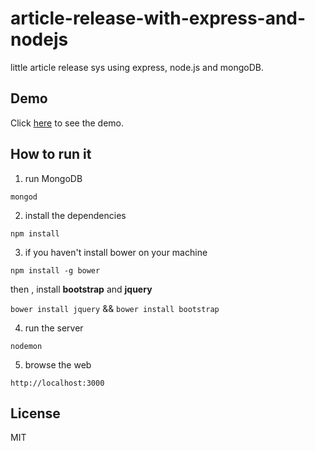 # article-release-with-express-and-nodejs
little article release sys using express, node.js and mongoDB.

## Demo

Click <a href="http://59.110.221.56">here</a> to see the demo.

## How to run it

1. run MongoDB

`mongod`

2. install the dependencies

`npm install`

3. if you haven't install bower on your machine 

 `npm install -g bower`

 then , install **bootstrap** and **jquery**

  `bower install jquery` && `bower install bootstrap` 

4. run the server 

`nodemon`

5. browse the web

`http://localhost:3000`

## License
MIT
